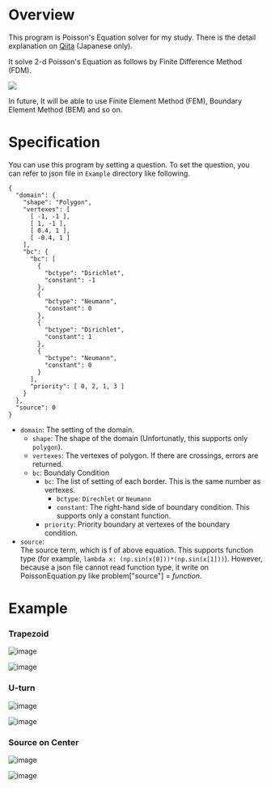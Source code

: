 # Overview
This program is Poisson's Equation solver for my study.
There is the detail explanation on [Qiita](https://qiita.com/atily17/items/ce3127bb71dcac7b5aab) (Japanese only).

It solve 2-d Poisson's Equation as follows by Finite Difference Method (FDM).

<img src="https://latex.codecogs.com/gif.latex?\inline&space;\frac{\partial^2u}{dx^2}+\frac{\partial^2u}{dy^2}=f" />

In future, It will be able to use Finite Element Method (FEM), Boundary Element Method (BEM) and so on.

# Specification

You can use this program by setting a question.
To set the question, you can refer to json file in `Example` directory like following.

```json:Problem1
{
  "domain": {
    "shape": "Polygon",
    "vertexes": [
      [ -1, -1 ],
      [ 1, -1 ],
      [ 0.4, 1 ],
      [ -0.4, 1 ]
    ],
    "bc": {
      "bc": [
        {
          "bctype": "Dirichlet",
          "constant": -1
        },
        {
          "bctype": "Neumann",
          "constant": 0
        },
        {
          "bctype": "Dirichlet",
          "constant": 1
        },
        {
          "bctype": "Neumann",
          "constant": 0
        }
      ],
      "priority": [ 0, 2, 1, 3 ]
    }
  },
  "source": 0
}
```

- `domain`: The setting of the domain.
    - `shape`: The shape of the domain (Unfortunatly, this supports only `polygon`).
    - `vertexes`: The vertexes of polygon. If there are crossings, errors are returned.
    - `bc`: Boundaly Condition
        - `bc`: The list of setting of each border. This is the same number as vertexes.
            - `bctype`: `Direchlet` or `Neumann`
            - `constant`: The right-hand side of boundary condition. This supports only a constant function.
        - `priority`: Priority boundary at vertexes of the boundary condition.
- `source`:  
The source term, which is f of above equation. This supports function type (for example, `lambda x: (np.sin(x[0]))*(np.sin(x[1]))`). However, because a json file cannot read function type, it write on PoissonEquation.py like problem["source"] = *function*.

# Example

### Trapezoid
![image](./Example/ResultImage/Trapezoid(Potential).png)

![image](./Example/ResultImage/Trapezoid(FluxDensity).png)

### U-turn
![image](./Example/ResultImage/U-turn(Potential).png)

![image](./Example/ResultImage/U-turn(FluxDensity).png)

### Source on Center
![image](./Example/ResultImage/CenterSource(Potential).png)

![image](./Example/ResultImage/CenterSource(FluxDensity).png)
